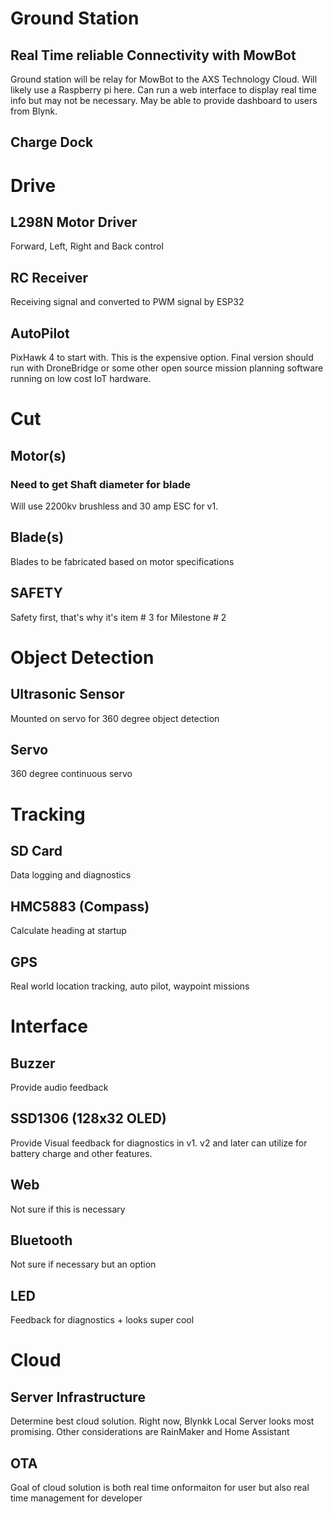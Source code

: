 # Ground Station

## Real Time reliable Connectivity with MowBot
Ground station will be relay for MowBot to the AXS Technology Cloud. Will likely use a Raspberry pi here. Can run a web interface to display real time info but may not be necessary. May be able to provide dashboard to users from Blynk.

## Charge Dock


# Drive

## L298N Motor Driver
Forward, Left, Right and Back control

## RC Receiver
Receiving signal and converted to PWM signal by ESP32

## AutoPilot
PixHawk 4 to start with. This is the expensive option. Final version should run with DroneBridge or some other open source mission planning software running on low cost IoT hardware.


# Cut

## Motor(s)
### Need to get Shaft diameter for blade
Will use 2200kv brushless and 30 amp ESC for v1. 

## Blade(s)
Blades to be fabricated based on motor specifications

## SAFETY
Safety first, that's why it's item # 3 for Milestone # 2


# Object Detection

## Ultrasonic Sensor
Mounted on servo for 360 degree object detection

## Servo
360 degree continuous servo


# Tracking

## SD Card
Data logging and diagnostics

## HMC5883 (Compass)
Calculate heading at startup

## GPS
Real world location tracking, auto pilot, waypoint missions


# Interface

## Buzzer
Provide audio feedback

## SSD1306 (128x32 OLED)
Provide Visual feedback for diagnostics in v1. v2 and later can utilize for battery charge and other features.

## Web
Not sure if this is necessary

## Bluetooth
Not sure if necessary but an option

## LED
Feedback for diagnostics + looks super cool


# Cloud

## Server Infrastructure
Determine best cloud solution. Right now, Blynkk Local Server looks most promising. Other considerations are RainMaker and Home Assistant

## OTA
Goal of cloud solution is both real time onformaiton for user but also real time management for developer
